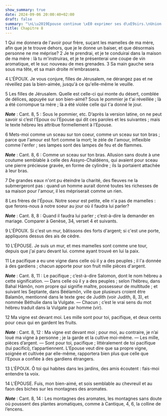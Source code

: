 ```yaml
---
show_summary: true
date: 2024-09-06 20:00:40+02:00
draft: false
summary: "\nL\u2019Epouse continue \xE0 exprimer ses d\xE9sirs.\nUnion des Epoux.\n"
title: Chapitre 8
---
```





1 Qui me donnera de l'avoir pour frère, suçant les mamelles de ma mère, afin que je te trouve dehors, que je le donne un baiser, et que désormais personne ne me méprise? 2 Je te prendrai, et je te conduirai dans la maison de ma mère : là tu m'instruiras, et je te présenterai une coupe de vin aromatique, et le suc nouveau de mes grenades. 3 Sa main gauche sera sous ma tête, et sa main droite m'embrassera.


4 L'ÉPOUX.
Je vous conjure, filles de Jérusalem, ne dérangez pas et ne réveillez pas la bien-aimée, jusqu'à ce qu'elle-même le veuille.


5 Les filles de Jérusalem.
Quelle est celle-ci qui monte du désert, comblée de délices, appuyée sur son bien-aimé? Sous le pommier je t'ai réveillée ; là a été corrompue ta mère ; là a été violée celle qui t'a donné le jour.

***Note*** :  Cant. 8, 5 : Sous le pommier, etc. D’après la version latine, on ne peut savoir si c’est l’Epoux ou l’Epouse qui dit ces paroles et les suivantes ; mais le texte hébreu les attribue formellement à l’Epouse.


6 Mets-moi comme un sceau sur ton coeur, comme un sceau sur ton bras ; parce que l'amour est fort comme la mort; le zèle de l'amour, inflexible comme l'enfer ; ses lampes sont des lampes de feu et de flammes.

***Note*** :  Cant. 8, 6 : Comme un sceau sur ton bras. Allusion sans doute à une coutume semblable à celle des Assyro-Chaldéens, qui avaient pour sceau une pierre précieuse gravée, en forme de cylindre ; ils la portaient attachée à leur bras.

7 De grandes eaux n'ont pu éteindre la charité, des fleuves ne la submergeront pas : quand un homme aurait donné toutes les richesses de sa maison pour l'amour, il les mépriserait comme un rien.


8 Les frères de l'Époux.
Notre soeur est petite, elle n'a pas de mamelles : que ferons-nous à notre soeur au jour où il faudra lui parler?

***Note*** :  Cant. 8, 8 : Quand il faudra lui parler ; c’est-à-dire la demander en mariage. Comparer à Genèse, 34, verset 4 et suivants.

9 L'ÉPOUX.
Si c'est un mur, bâtissons des forts d'argent; si c'est une porte, appliquons dessus des ais de cèdre.


10 L'ÉPOUSE.
Je suis un mur, et mes mamelles sont comme une tour, depuis que j'ai paru devant lui. comme ayant trouvé en lui la paix.


11 Le pacifique a eu une vigne dans celle où il y a des peuples ; il l'a donnée à des gardiens ; chacun apporte pour son fruit mille pièces d'argent.

***Note*** :  Cant. 8, 11 : Le pacifique ; c’est-à-dire Salomon, dont le nom hébreu a cette signification. ― Dans celle où il y a des peuples ; selon l’hébreu, dans Bahal Hâmôn, nom propre qui signifie maître, possesseur de multitude ; et suivant les Septante, dans Béélamôn, ville que plusieurs croient être Balamôn, mentionné dans le texte grec de Judith (voir Judith, 8, 3), et nommée Béthulie dans la Vulgate. ― Chacun ; c’est le vrai sens du mot hébreu traduit dans la Vulgate par homme (vir).


12 Ma vigne est devant moi. Les mille sont pour toi, pacifique, et deux cents pour ceux qui en gardent les fruits.

***Note*** :  Cant. 8, 12 : Ma vigne est devant moi ; pour moi, au contraire, je n’ai loué ma vigne à personne ; je la garde et la cultive moi-même. ― Les mille, pièces d’argent. ― Sont pour toi, pacifique ; littéralement de toi pacifique (tui pacifici), t’appartiennent. L’Epouse veut dire que sa propre vigne, soignée et cultivée par elle-même, rapportera bien plus que celle que l’Epoux a confiée à des gardiens étrangers.


13 L'ÉPOUX.
Ô toi qui habites dans les jardins, des amis écoutent : fais-moi entendre ta voix.


14 L'ÉPOUSE.
Fuis, mon bien-aimé, et sois semblable au chevreuil et au faon des biches sur les montagnes des aromates.

***Note*** :  Cant. 8, 14 : Les montagnes des aromates, les montagnes sans doute où poussent des plantes aromatiques, comme à Cantique, 4, 6, la colline de l’encens.
